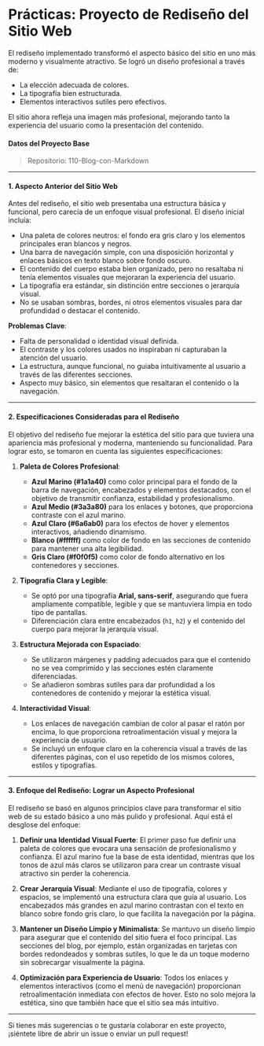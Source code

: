 # Prácticas: Proyecto de Rediseño del Sitio Web

El rediseño implementado transformó el aspecto básico del sitio en uno más moderno y visualmente atractivo. Se logró un diseño profesional a través de:
- La elección adecuada de colores.
- La tipografía bien estructurada.
- Elementos interactivos sutiles pero efectivos.
  
El sitio ahora refleja una imagen más profesional, mejorando tanto la experiencia del usuario como la presentación del contenido.

#### Datos del Proyecto Base
> Repositorio: 110-Blog-con-Markdown

---

#### 1. **Aspecto Anterior del Sitio Web**
Antes del rediseño, el sitio web presentaba una estructura básica y funcional, pero carecía de un enfoque visual profesional. El diseño inicial incluía:
- Una paleta de colores neutros: el fondo era gris claro y los elementos principales eran blancos y negros.
- Una barra de navegación simple, con una disposición horizontal y enlaces básicos en texto blanco sobre fondo oscuro.
- El contenido del cuerpo estaba bien organizado, pero no resaltaba ni tenía elementos visuales que mejoraran la experiencia del usuario.
- La tipografía era estándar, sin distinción entre secciones o jerarquía visual.
- No se usaban sombras, bordes, ni otros elementos visuales para dar profundidad o destacar el contenido.

**Problemas Clave**:
- Falta de personalidad o identidad visual definida.
- El contraste y los colores usados no inspiraban ni capturaban la atención del usuario.
- La estructura, aunque funcional, no guiaba intuitivamente al usuario a través de las diferentes secciones.
- Aspecto muy básico, sin elementos que resaltaran el contenido o la navegación.

---

#### 2. **Especificaciones Consideradas para el Rediseño**
El objetivo del rediseño fue mejorar la estética del sitio para que tuviera una apariencia más profesional y moderna, manteniendo su funcionalidad. Para lograr esto, se tomaron en cuenta las siguientes especificaciones:

1. **Paleta de Colores Profesional**:
    - **Azul Marino (#1a1a40)** como color principal para el fondo de la barra de navegación, encabezados y elementos destacados, con el objetivo de transmitir confianza, estabilidad y profesionalismo.
    - **Azul Medio (#3a3a80)** para los enlaces y botones, que proporciona contraste con el azul marino.
    - **Azul Claro (#6a6ab0)** para los efectos de hover y elementos interactivos, añadiendo dinamismo.
    - **Blanco (#ffffff)** como color de fondo en las secciones de contenido para mantener una alta legibilidad.
    - **Gris Claro (#f0f0f5)** como color de fondo alternativo en los contenedores y secciones.

2. **Tipografía Clara y Legible**:
    - Se optó por una tipografía **Arial, sans-serif**, asegurando que fuera ampliamente compatible, legible y que se mantuviera limpia en todo tipo de pantallas.
    - Diferenciación clara entre encabezados (`h1`, `h2`) y el contenido del cuerpo para mejorar la jerarquía visual.

3. **Estructura Mejorada con Espaciado**:
    - Se utilizaron márgenes y padding adecuados para que el contenido no se vea comprimido y las secciones estén claramente diferenciadas.
    - Se añadieron sombras sutiles para dar profundidad a los contenedores de contenido y mejorar la estética visual.

4. **Interactividad Visual**:
    - Los enlaces de navegación cambian de color al pasar el ratón por encima, lo que proporciona retroalimentación visual y mejora la experiencia de usuario.
    - Se incluyó un enfoque claro en la coherencia visual a través de las diferentes páginas, con el uso repetido de los mismos colores, estilos y tipografías.

---

#### 3. **Enfoque del Rediseño: Lograr un Aspecto Profesional**
El rediseño se basó en algunos principios clave para transformar el sitio web de su estado básico a uno más pulido y profesional. Aquí está el desglose del enfoque:

1. **Definir una Identidad Visual Fuerte**:
    El primer paso fue definir una paleta de colores que evocara una sensación de profesionalismo y confianza. El azul marino fue la base de esta identidad, mientras que los tonos de azul más claros se utilizaron para crear un contraste visual atractivo sin perder la coherencia.

2. **Crear Jerarquía Visual**:
    Mediante el uso de tipografía, colores y espacios, se implementó una estructura clara que guía al usuario. Los encabezados más grandes en azul marino contrastan con el texto en blanco sobre fondo gris claro, lo que facilita la navegación por la página.

3. **Mantener un Diseño Limpio y Minimalista**:
    Se mantuvo un diseño limpio para asegurar que el contenido del sitio fuera el foco principal. Las secciones del blog, por ejemplo, están organizadas en tarjetas con bordes redondeados y sombras sutiles, lo que le da un toque moderno sin sobrecargar visualmente la página.

4. **Optimización para Experiencia de Usuario**:
    Todos los enlaces y elementos interactivos (como el menú de navegación) proporcionan retroalimentación inmediata con efectos de hover. Esto no solo mejora la estética, sino que también hace que el sitio sea más intuitivo.

---

Si tienes más sugerencias o te gustaría colaborar en este proyecto, ¡siéntete libre de abrir un issue o enviar un pull request!